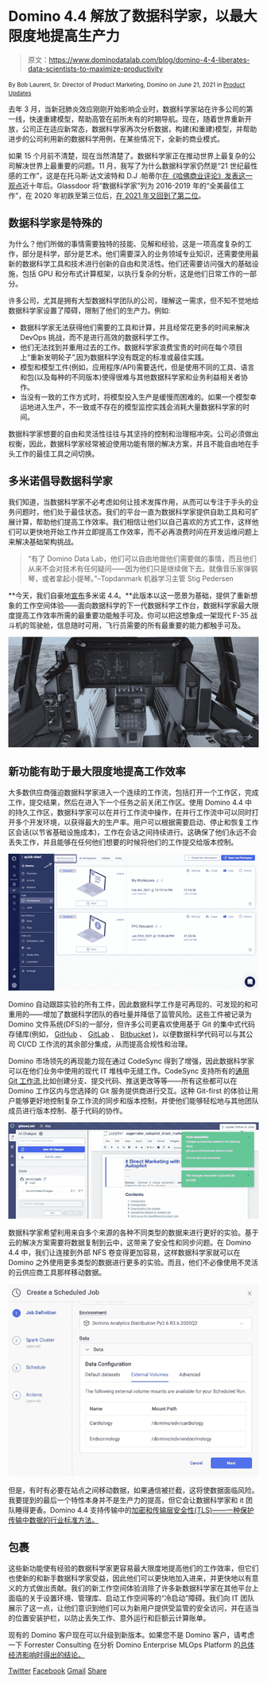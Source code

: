# Domino 4.4 解放了数据科学家，以最大限度地提高生产力

> 原文：<https://www.dominodatalab.com/blog/domino-4-4-liberates-data-scientists-to-maximize-productivity>

<small class="t-small">By Bob Laurent, Sr. Director of Product Marketing, Domino on June 21, 2021 in [Product Updates](/blog/product-updates/)</small>

去年 3 月，当新冠肺炎效应刚刚开始影响企业时，数据科学家站在许多公司的第一线，快速重建模型，帮助高管在前所未有的时期导航。现在，随着世界重新开放，公司正在适应新常态，数据科学家再次分析数据，构建(和重建)模型，并帮助进步的公司利用新的数据科学用例，在某些情况下，全新的商业模式。

如果 15 个月前不清楚，现在当然清楚了。数据科学家正在推动世界上最复杂的公司解决世界上最重要的问题。11 月，我写了为什么数据科学家仍然是“21 世纪最性感的工作”，这是在托马斯·达文波特和 D.J .帕蒂尔[在《哈佛商业评论》发表这一观点](https://hbr.org/2012/10/data-scientist-the-sexiest-job-of-the-21st-century)近十年后。Glassdoor 将“数据科学家”列为 2016-2019 年的“全美最佳工作”，在 2020 年初跌至第三位后，[在 2021 年又回到了第二位](https://www.glassdoor.com/List/Best-Jobs-in-America-LST_KQ0,20.htm)。

## 数据科学家是特殊的

为什么？他们所做的事情需要独特的技能、见解和经验，这是一项高度复杂的工作，部分是科学，部分是艺术。他们需要深入的业务领域专业知识，还需要使用最新的数据科学工具和技术进行创新的自由和灵活性。他们还需要访问强大的基础设施，包括 GPU 和分布式计算框架，以执行复杂的分析，这是他们日常工作的一部分。

许多公司，尤其是拥有大型数据科学团队的公司，理解这一需求，但不知不觉地给数据科学家设置了障碍，限制了他们的生产力。例如:

*   数据科学家无法获得他们需要的工具和计算，并且经常花更多的时间来解决 DevOps 挑战，而不是进行高效的数据科学工作。
*   他们无法找到并重用过去的工作。数据科学家浪费宝贵的时间在每个项目上“重新发明轮子”,因为数据科学没有既定的标准或最佳实践。
*   模型和模型工件(例如，应用程序/API)需要迭代，但是使用不同的工具、语言和包(以及每种的不同版本)使得很难与其他数据科学家和业务利益相关者协作。
*   当没有一致的工作方式时，将模型投入生产是缓慢而困难的。如果一个模型幸运地进入生产，不一致或不存在的模型监控实践会消耗大量数据科学家的时间。

数据科学家想要的自由和灵活性往往与其坚持的控制和治理相冲突。公司必须做出权衡，因此，数据科学家经常被迫使用功能有限的解决方案，并且不能自由地在手头工作的最佳工具之间切换。

## 多米诺倡导数据科学家

我们知道，当数据科学家不必考虑如何让技术发挥作用，从而可以专注于手头的业务问题时，他们处于最佳状态。我们的平台一直为数据科学家提供自助工具和可扩展计算，帮助他们提高工作效率。我们相信让他们以自己喜欢的方式工作，这样他们可以更快地开始工作并立即提高工作效率，而不必再浪费时间在开发运维问题上来解决基础架构挑战。

> “有了 Domino Data Lab，他们可以自由地做他们需要做的事情，而且他们从来不会对技术有任何疑问——因为他们只是继续做下去。就像音乐家弹钢琴，或者拿起小提琴。”–Topdanmark 机器学习主管 Stig Pedersen

**今天，我们自豪地[宣布](https://www.dominodatalab.com/news/domino-4-4-boosts-data-scientists-ability-to-work-the-way-they-want-and-maximize-productivity/)多米诺 4.4。**此版本以这一愿景为基础，提供了重新想象的工作空间体验——面向数据科学的下一代数据科学工作台，数据科学家最大限度提高工作效率所需的最重要功能触手可及。你可以把这想象成一架现代 F-35 战斗机的驾驶舱，信息随时可用，飞行员需要的所有最重要的能力都触手可及。

![](img/50c3127e7f1c9d0f14a16859ef1a0357.png "F-35 Cockpit (Credit: Lockheed Martin)")

## 新功能有助于最大限度地提高工作效率

大多数供应商强迫数据科学家进入一个连续的工作流，包括打开一个工作区，完成工作，提交结果，然后在进入下一个任务之前关闭工作区。使用 Domino 4.4 中的持久工作区，数据科学家可以在并行工作流中操作，在并行工作流中可以同时打开多个开发环境，以获得最大的生产率。用户可以根据需要启动、停止和恢复工作区会话(以节省基础设施成本)，工作在会话之间持续进行。这确保了他们永远不会丢失工作，并且能够在任何他们想要的时候将他们的工作提交给版本控制。

![Durable Workspaces allow users to start, stop, and resume workspace sessions as needed, with work that persists from session to session.](img/b67e8a4bedcc04f394a9ecdad10409ef.png "Starting, stopping, and resuming Durable Workspaces")

Domino 自动跟踪实验的所有工件，因此数据科学工作是可再现的、可发现的和可重用的——增加了数据科学团队的吞吐量并降低了监管风险。这些工件被记录为 Domino 文件系统(DFS)的一部分，但许多公司更喜欢使用基于 Git 的集中式代码存储库(例如， [GitHub](https://github.com/) 、 [GitLab](https://about.gitlab.com/) 、 [Bitbucket](https://bitbucket.org/) )，以便数据科学代码可以与其公司 CI/CD 工作流的其余部分集成，从而提高合规性和治理。

Domino 市场领先的再现能力现在通过 CodeSync 得到了增强，因此数据科学家可以在他们业务中使用的现代 IT 堆栈中无缝工作。CodeSync 支持所有的[通用 Git 工作流](https://www.atlassian.com/git/tutorials/comparing-workflows/feature-branch-workflow),比如创建分支、提交代码、推送更改等等——所有这些都可以在 Domino 工作区内与您选择的 Git 服务提供商进行交互。这种 Git-first 的体验让用户能够更好地控制复杂工作流的同步和版本控制，并使他们能够轻松地与其他团队成员进行版本控制、基于代码的协作。

![CodeSync gives users more control over the syncing and versioning of complex workflows to Git service providers.](img/74b2b4a38e0865edd1578451fd53a1c0.png "Using CodeSync to execute Git workflows from within Domino")

数据科学家希望利用来自多个来源的各种不同类型的数据来进行更好的实验。基于云的解决方案需要将数据复制到云中，这带来了安全性和同步问题。在 Domino 4.4 中，我们让连接到外部 NFS 卷变得更加容易，这样数据科学家就可以在 Domino 之外使用更多类型的数据进行更多的实验。而且，他们不必像使用不灵活的云供应商工具那样移动数据。

![We’ve made it easier to connect to External NFS Volumes for greater experimentation.](img/8ac14cd51d277c679f32864b0e4aaa95.png "Connecting to External NFS Volumes")

但是，有时有必要在站点之间移动数据，如果通信被拦截，这将使数据面临风险。我要提到的最后一个特性本身并不是生产力的提高，但它会让数据科学家和 it 团队睡得更香。Domino 4.4 支持传输中的[加密和传输层安全性(TLS)——一种保护传输中数据的行业标准方法。](https://admin.dominodatalab.com/en/latest/kubernetes/encryption-in-transit.html)

## 包裹

这些新功能使有经验的数据科学家更容易最大限度地提高他们的工作效率，但它们也使新的和新手数据科学家受益，因此他们可以更快地加入进来，并更快地以有意义的方式做出贡献。我们的新工作空间体验消除了许多新数据科学家在其他平台上面临的关于设置环境、管理库、启动工作空间等的“冷启动”障碍。我们向 IT 团队展示了这一点，让他们意识到他们可以为新用户提供受监管的安全访问，并在适当的位置安装护栏，以防止丢失工作、意外运行和巨额云计算账单。

现有的 Domino 客户现在可以升级到新版本。如果您不是 Domino 客户，请考虑一下 Forrester Consulting 在分析 Domino Enterprise MLOps Platform 的[总体经济影响时得出的结论。](https://www.dominodatalab.com/domino-business-impact-forrester-tei-report/)

[Twitter](/#twitter) [Facebook](/#facebook) [Gmail](/#google_gmail) [Share](https://www.addtoany.com/share#url=https%3A%2F%2Fwww.dominodatalab.com%2Fblog%2Fdomino-4-4-liberates-data-scientists-to-maximize-productivity%2F&title=Domino%204.4%20Liberates%20Data%20Scientists%20to%20Maximize%20Productivity)